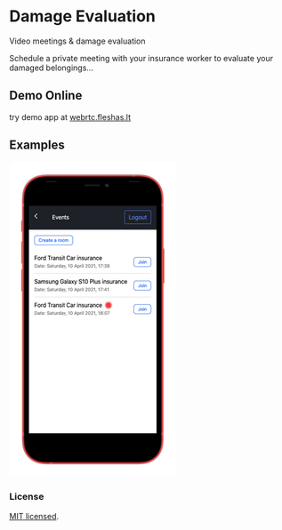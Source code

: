 # Damage Evaluation

 Video meetings &amp; damage evaluation
           
Schedule a private meeting with your insurance worker to evaluate your damaged
belongings...


## Demo Online

try demo app at [webrtc.fleshas.lt](https://webrtc.fleshas.lt)

## Examples

![](/frontend/public/images/rsz_events2_iphone12black_portrait.png)


### License

[MIT licensed](./LICENSE).